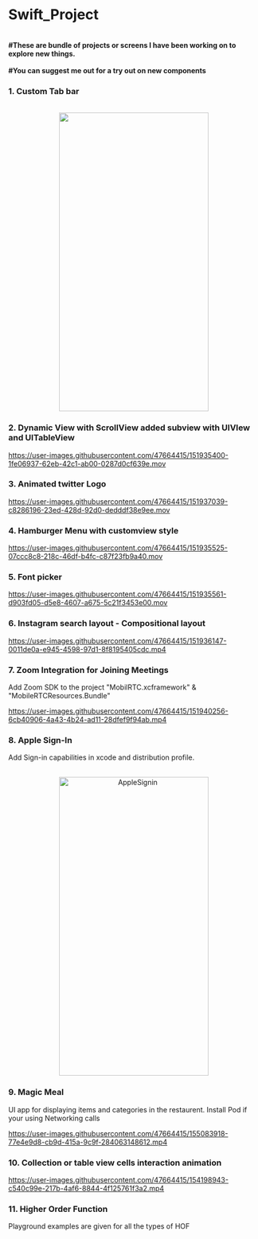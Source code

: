 # Swift_Project

<br>__#These are bundle of projects or screens I have been working on to explore new things.__<br>
<br>__#You can suggest me out for a try out on new components__<br>

### 1. Custom Tab bar  

<div align="center">
<br><img src="https://user-images.githubusercontent.com/47664415/118583171-41be8a00-b7b2-11eb-8002-bbf62cfae329.png" width="300" height="600">
</div>

### 2. Dynamic View with ScrollView added subview with UIVIew and UITableView

https://user-images.githubusercontent.com/47664415/151935400-1fe06937-62eb-42c1-ab00-0287d0cf639e.mov

### 3. Animated twitter Logo

https://user-images.githubusercontent.com/47664415/151937039-c8286196-23ed-428d-92d0-dedddf38e9ee.mov

### 4. Hamburger Menu with customview style

https://user-images.githubusercontent.com/47664415/151935525-07ccc8c8-218c-46df-b4fc-c87f23fb9a40.mov

### 5. Font picker

https://user-images.githubusercontent.com/47664415/151935561-d903fd05-d5e8-4607-a675-5c21f3453e00.mov

### 6. Instagram search layout - Compositional layout

https://user-images.githubusercontent.com/47664415/151936147-0011de0a-e945-4598-97d1-8f8195405cdc.mp4

### 7. Zoom Integration for Joining Meetings

Add Zoom SDK to the project  "MobilRTC.xcframework" & "MobileRTCResources.Bundle"

https://user-images.githubusercontent.com/47664415/151940256-6cb40906-4a43-4b24-ad11-28dfef9f94ab.mp4

### 8. Apple Sign-In

Add Sign-in capabilities in xcode and distribution profile.
<div align="center">
<br><img width="300" height="600" alt="AppleSignin" src="https://user-images.githubusercontent.com/47664415/152935278-a40e7040-a9c1-447d-9caf-e0c98676a7db.png">
</div>

### 9. Magic Meal

UI app for displaying items and categories in the restaurent.  Install Pod if your using Networking calls

https://user-images.githubusercontent.com/47664415/155083918-77e4e9d8-cb9d-415a-9c9f-284063148612.mp4


### 10. Collection or table view cells interaction animation

https://user-images.githubusercontent.com/47664415/154198943-c540c99e-217b-4af6-8844-4f125761f3a2.mp4

### 11. Higher Order Function 
Playground examples are given for all the types of HOF


